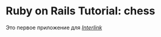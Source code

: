 # Ruby on Rails Tutorial: chess

Это первое приложение для
[*Interlink*](http://railstutorial.org/)


